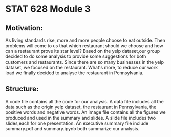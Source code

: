 # STAT 628 Module 3
## Motivation:
As living standards rise, more and more people choose to eat outside. Then problems will come to us that which restaurant should we choose and how can a restaurant prove its star level? Based on the yelp dataset,our group decided to do some analysis to provide some suggestions for both customers and restaurants. Since there are so many businesses in the yelp dataset, we focused on the restaurant. What's more, to reduce our work load we finally decided to analyse the restaurant in Pennsylvania.
## Structure:
A code file contains all the code for our analysis.
A data file includes all the data such as the origin yelp dataset, the restaurant in Pennsylvania, the positive words and negative words.
An image file contains all the figures we produced and used in the summary and slides.
A slide file includes two slides,each for one presentation.
An executive summary file include summary.pdf and summary.ipynb both summarize our analysis.
